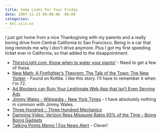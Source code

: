 ```yaml
---
title: Some Links For Your Friday
date: 2007-11-23 00:00:00 -08:00
categories:
- del.icio.us
---
```


<p>I just got home from a nice Thanksgiving with my parents and a really boring drive from Central California to San Francisco. Being in a car that long reminds me why I don't drive anymore.  Plus I got my first speeding ticket ever in California, so that added to the disappointment.</p>

<ul>
    <li><a href="http://www.thirstylight.com/">ThirstyLight.com, Know when to water your plants!</a> - Need to get a few of these.</li>
    <li><a href="http://www.newyorker.com/talk/2007/11/12/071112ta_talk_widdicombe">New Math: A Firefighter&rsquo;s Theorem: The Talk of the Town: The New Yorker</a> - Found on Kottke. I like this story. I'll have to remember it when I'm 72.</li>
    <li><a href="http://www.tonyspencer.com/2007/11/21/ad-blockers-can-ruin-your-legitimate-web-app-that-isnt-even-serving-ads/">Ad Blockers can Ruin Your Legitimate Web App that Isn&rsquo;t Even Serving Ads</a></li>
    <li><a href="http://www.nytimes.com/2007/11/18/magazine/18wwln-domains-t.html?_r=2&amp;oref=slogin&amp;oref=slogin">Jimmy Wales - Wikipedia - New York Times</a> - I have absolutely nothing in common with Jimmy Wales.</li>
    <li><a href="http://www.squidi.net/three/index.php">Three Hundred :: Three Hundred Mechanics</a></li>
    <li><a href="http://gadgets.boingboing.net/2007/11/16/damning-video-verizo.html">Damning Video: Verizon Reps Misquote Rates 93% of the Time - Boing Boing Gadgets</a></li>
    <li><a href="http://talkingpointsmemo.com/archives/059100.php">Talking Points Memo | Fox News Alert</a> - Clever!</li>
</ul>
